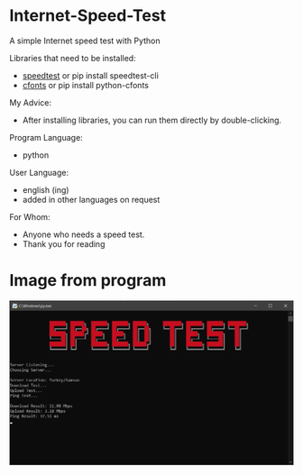 # Internet-Speed-Test
A simple Internet speed test with Python

Libraries that need to be installed:
* [speedtest](https://pypi.org/project/speedtest-cli/) or pip install speedtest-cli
* [cfonts](https://pypi.org/project/python-cfonts/) or pip install python-cfonts

My Advice:
* After installing libraries, you can run them directly by double-clicking.

Program Language:
* python

User Language:
* english (ing)
* added in other languages on request

For Whom:
* Anyone who needs a speed test.
* Thank you for reading

# Image from program 
![Link Address](https://github.com/LegendarX/Internet-Speed-Test/blob/main/png/1.png)
